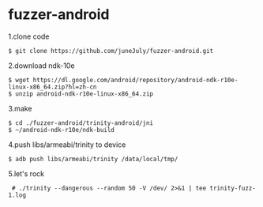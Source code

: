 # fuzzer-android

1.clone code
```
$ git clone https://github.com/juneJuly/fuzzer-android.git
```
2.download ndk-10e
```
$ wget https://dl.google.com/android/repository/android-ndk-r10e-linux-x86_64.zip?hl=zh-cn
$ unzip android-ndk-r10e-linux-x86_64.zip
```

3.make
```
$ cd ./fuzzer-android/trinity-android/jni
$ ~/android-ndk-r10e/ndk-build
```
4.push libs/armeabi/trinity to device
```
$ adb push libs/armeabi/trinity /data/local/tmp/
```

5.let's rock
  ```
  # ./trinity --dangerous --random 50 -V /dev/ 2>&1 | tee trinity-fuzz-1.log
  ```
